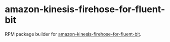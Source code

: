 # amazon-kinesis-firehose-for-fluent-bit

RPM package builder for [amazon-kinesis-firehose-for-fluent-bit](https://github.com/aws/amazon-kinesis-firehose-for-fluent-bit).
